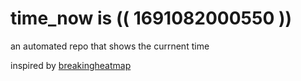 # time_now is (( 1691082000550 ))

an automated repo that shows the currnent time

inspired by [breakingheatmap](https://github.com/breakingheatmap/breakingheatmap)